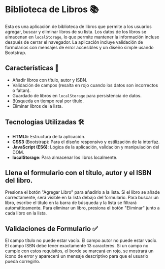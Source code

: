 # Biblioteca de Libros 📚

Esta es una aplicación de biblioteca de libros que permite a los usuarios agregar, buscar y eliminar libros de su lista. Los datos de los libros se almacenan en `localStorage`, lo que permite mantener la información incluso después de cerrar el navegador. La aplicación incluye validación de formularios con mensajes de error accesibles y un diseño simple usando Bootstrap.

## Características 🌟

- Añadir libros con título, autor y ISBN.
- Validación de campos (resalta en rojo cuando los datos son incorrectos o faltan).
- Guardado de libros en `localStorage` para persistencia de datos.
- Búsqueda en tiempo real por título.
- Eliminar libros de la lista.

## Tecnologías Utilizadas 🛠

- **HTML5**: Estructura de la aplicación.
- **CSS3** (Bootstrap): Para el diseño responsivo y estilización de la interfaz.
- **JavaScript (ES6)**: Lógica de la aplicación, validación y manipulación del DOM.
- **localStorage**: Para almacenar los libros localmente.

## Llena el formulario con el título, autor y el ISBN del libro.
Presiona el botón "Agregar Libro" para añadirlo a la lista.
Si el libro se añade correctamente, será visible en la lista debajo del formulario.
Para buscar un libro, escribe el título en la barra de búsqueda y la lista se filtrará automáticamente.
Para eliminar un libro, presiona el botón "Eliminar" junto a cada libro en la lista.

## Validaciones de Formulario ✅
El campo título no puede estar vacío.
El campo autor no puede estar vacío.
El campo ISBN debe tener exactamente 13 caracteres.
Si un campo no cumple con estos requisitos, el borde se marcará en rojo, se mostrará un ícono de error y aparecerá un mensaje descriptivo para que el usuario pueda corregirlo.

